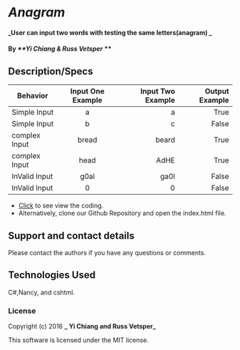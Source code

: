 # _Anagram_

#### _User can input two words with testing the same letters(anagram) _

#### By _**Yi Chiang & Russ Vetsper **_

## Description/Specs

| Behavior        | Input One Example   | Input Two Example |Output Example  |
| ------------- |:-------------:| -----:|-----:|
| Simple Input  | a | a | True |
| Simple Input  | b | c | False |
| complex Input | bread | beard | True |
| complex Input  | head | AdHE | True |
| InValid Input  | g0al | ga0l | False |
| InValid Input  | 0 | 0 | False |

* [Click](https://github.com/yichiang/Anagram.git) to see view the coding.
* Alternatively, clone our Github Repository and open the index.html file.



## Support and contact details

Please contact the authors if you have any questions or comments.

## Technologies Used

C#,Nancy, and cshtml.

### License

Copyright (c) 2016 **_ Yi Chiang and Russ Vetsper_**

This software is licensed under the MIT license.
